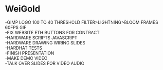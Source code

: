 # WeiGold
-GIMP LOGO 100 TO 40 THRESHOLD FILTER>LIGHTNING>BLOOM FRAMES 60FPS GIF\
-FIX WEBSITE ETH BUTTONS FOR CONTRACT\
-HARDWARE SCRIPTS JAVASCRIPT\
-HARDWARE DRAWING WIRING SLIDES\
-HARDHAT TESTS\
-FINISH PRESENTATION\
-MAKE DEMO VIDEO\
-TALK OVER SLIDES FOR VIDEO AUDIO
